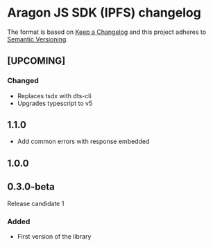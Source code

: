 # Aragon JS SDK (IPFS) changelog

The format is based on [Keep a Changelog](http://keepachangelog.com/) and this
project adheres to [Semantic Versioning](http://semver.org/).

<!--
TEMPLATE:
(Leave "## [UPCOMING]" first and describe the changes below it)

### Added
- Feature 1, 2, 3

### Changed
- Change 1, 2, 3

### Fixed
- Fix 1, 2, 3
-->

## [UPCOMING]

### Changed

- Replaces tsdx with dts-cli
- Upgrades typescript to v5

## 1.1.0

- Add common errors with response embedded

## 1.0.0

## 0.3.0-beta

Release candidate 1

### Added

- First version of the library
